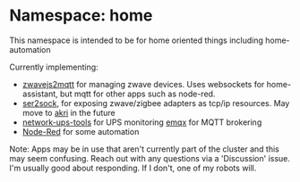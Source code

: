 # Namespace: home

This namespace is intended to be for home oriented things including home-automation

Currently implementing:

* [zwavejs2mqtt](https://artifacthub.io/packages/helm/k8s-at-home/zwavejs2mqtt) for managing zwave devices. Uses websockets for home-assistant, but mqtt for other apps such as node-red.
* [ser2sock](https://artifacthub.io/packages/helm/k8s-at-home/ser2sock), for exposing zwave/zigbee adapters as tcp/ip resources. May move to [akri](https://github.com/project-akri/akri) in the future
* [network-ups-tools](https://networkupstools.org) for UPS monitoring
[emqx](https://www.emqx.io) for MQTT brokering
* [Node-Red](https://nodered.org/) for some automation

Note: Apps may be in use that aren't currently part of the cluster and this may seem confusing. Reach out with any questions via a 'Discussion' issue. I'm usually good about responding. If I don't, one of my robots will.
